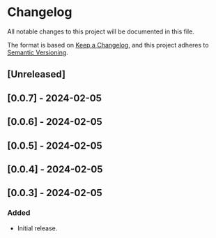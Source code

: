 # Changelog

All notable changes to this project will be documented in this file.

The format is based on [Keep a Changelog](https://keepachangelog.com/en/1.0.0/),
and this project adheres to [Semantic Versioning](https://semver.org/spec/v2.0.0.html).

## [Unreleased]

## [0.0.7] - 2024-02-05

## [0.0.6] - 2024-02-05

## [0.0.5] - 2024-02-05

## [0.0.4] - 2024-02-05

## [0.0.3] - 2024-02-05


### Added
- Initial release.
